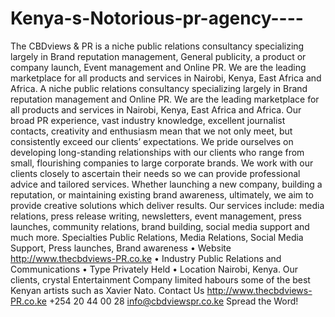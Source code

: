 Kenya-s-Notorious-pr-agency----
===============================

The CBDviews &amp; PR is a niche public relations consultancy specializing largely in Brand reputation management, General publicity, a product or company launch, Event management and Online PR. We are the leading marketplace for all products and services in Nairobi, Kenya, East Africa and Africa. A niche public relations consultancy specializing largely in Brand reputation management and Online PR. We are the leading marketplace for all products and services in Nairobi, Kenya, East Africa and Africa.  Our broad PR experience, vast industry knowledge, excellent journalist contacts, creativity and enthusiasm mean that we not only meet, but consistently exceed our clients’ expectations.   We pride ourselves on developing long-standing relationships with our clients who range from small, flourishing companies to large corporate brands. We work with our clients closely to ascertain their needs so we can provide professional advice and tailored services. Whether launching a new company, building a reputation, or maintaining existing brand awareness, ultimately, we aim to provide creative solutions which deliver results.   Our services include: media relations, press release writing, newsletters, event management, press launches, community relations, brand building, social media support and much more. Specialties Public Relations, Media Relations, Social Media Support, Press launches, Brand awareness  •	Website http://www.thecbdviews-PR.co.ke  •	Industry Public Relations and Communications •	Type Privately Held  •	Location Nairobi, Kenya.  Our clients, crystal Entertainment Company limited habours some of the best Kenyan artists such as Xavier Nato.            Contact Us http://www.thecbdviews-PR.co.ke  +254 20 44 00 28 info@cbdviewspr.co.ke Spread the Word!
